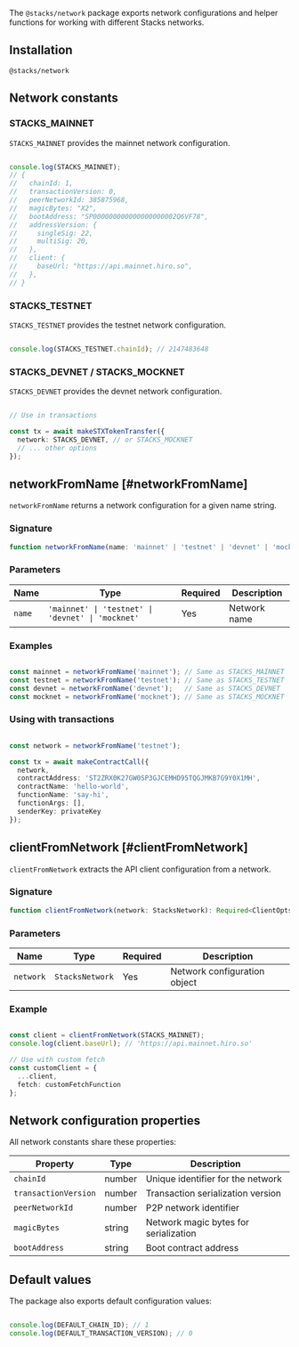 The `@stacks/network` package exports network configurations and helper functions for working with different Stacks networks.

## Installation

```package-install
@stacks/network
```

## Network constants

### STACKS_MAINNET

`STACKS_MAINNET` provides the mainnet network configuration.

```typescript

console.log(STACKS_MAINNET);
// {
//   chainId: 1,
//   transactionVersion: 0,
//   peerNetworkId: 385875968,
//   magicBytes: "X2",
//   bootAddress: "SP000000000000000000002Q6VF78",
//   addressVersion: {
//     singleSig: 22,
//     multiSig: 20,
//   },
//   client: {
//     baseUrl: "https://api.mainnet.hiro.so",
//   },
// }
```

### STACKS_TESTNET

`STACKS_TESTNET` provides the testnet network configuration.

```typescript

console.log(STACKS_TESTNET.chainId); // 2147483648
```

### STACKS_DEVNET / STACKS_MOCKNET

`STACKS_DEVNET` provides the devnet network configuration.

```typescript

// Use in transactions

const tx = await makeSTXTokenTransfer({
  network: STACKS_DEVNET, // or STACKS_MOCKNET
  // ... other options
});
```

## networkFromName [#networkFromName]

`networkFromName` returns a network configuration for a given name string.

### Signature

```typescript
function networkFromName(name: 'mainnet' | 'testnet' | 'devnet' | 'mocknet'): StacksNetwork
```

### Parameters

| Name | Type | Required | Description |
|------|------|----------|-------------|
| `name` | `'mainnet' \| 'testnet' \| 'devnet' \| 'mocknet'` | Yes | Network name |

### Examples

```typescript

const mainnet = networkFromName('mainnet'); // Same as STACKS_MAINNET
const testnet = networkFromName('testnet'); // Same as STACKS_TESTNET
const devnet = networkFromName('devnet');   // Same as STACKS_DEVNET
const mocknet = networkFromName('mocknet'); // Same as STACKS_MOCKNET
```

### Using with transactions

```typescript

const network = networkFromName('testnet');

const tx = await makeContractCall({
  network,
  contractAddress: 'ST2ZRX0K27GW0SP3GJCEMHD95TQGJMKB7G9Y0X1MH',
  contractName: 'hello-world',
  functionName: 'say-hi',
  functionArgs: [],
  senderKey: privateKey
});
```

## clientFromNetwork [#clientFromNetwork]

`clientFromNetwork` extracts the API client configuration from a network.

### Signature

```typescript
function clientFromNetwork(network: StacksNetwork): Required<ClientOpts>
```

### Parameters

| Name | Type | Required | Description |
|------|------|----------|-------------|
| `network` | `StacksNetwork` | Yes | Network configuration object |

### Example

```typescript

const client = clientFromNetwork(STACKS_MAINNET);
console.log(client.baseUrl); // 'https://api.mainnet.hiro.so'

// Use with custom fetch
const customClient = {
  ...client,
  fetch: customFetchFunction
};
```

## Network configuration properties

All network constants share these properties:

| Property | Type | Description |
|----------|------|-------------|
| `chainId` | number | Unique identifier for the network |
| `transactionVersion` | number | Transaction serialization version |
| `peerNetworkId` | number | P2P network identifier |
| `magicBytes` | string | Network magic bytes for serialization |
| `bootAddress` | string | Boot contract address |

## Default values

The package also exports default configuration values:

```typescript

console.log(DEFAULT_CHAIN_ID); // 1
console.log(DEFAULT_TRANSACTION_VERSION); // 0
```